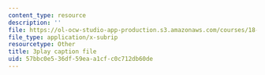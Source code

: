 ```yaml
---
content_type: resource
description: ''
file: https://ol-ocw-studio-app-production.s3.amazonaws.com/courses/18-03sc-differential-equations-fall-2011/57bbc0e536df59eaa1cfc0c712db60de_pGECDB15L9o.vtt
file_type: application/x-subrip
resourcetype: Other
title: 3play caption file
uid: 57bbc0e5-36df-59ea-a1cf-c0c712db60de
---
```

